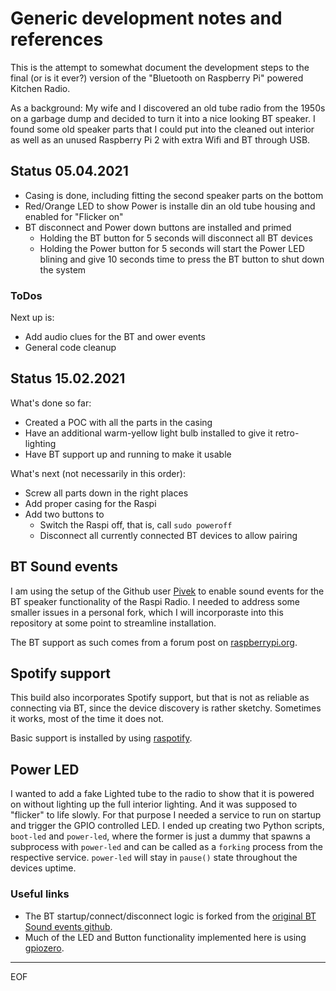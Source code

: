 # Generic development notes and references
This is the attempt to somewhat document the development steps to the final (or is it ever?) version of the "Bluetooth on Raspberry Pi" powered Kitchen Radio.

As a background: My wife and I discovered an old tube radio from the 1950s on a garbage dump and decided to turn it into a nice looking BT speaker. I found some old speaker parts that I could put into the cleaned out interior as well as an unused Raspberry Pi 2 with extra Wifi and BT through USB.

## Status 05.04.2021
- Casing is done, including fitting the second speaker parts on the bottom
- Red/Orange LED to show Power is installe din an old tube housing and enabled for "Flicker on"
- BT disconnect and Power down buttons are installed and primed
  - Holding the BT button for 5 seconds will disconnect all BT devices
  - Holding the Power button for 5 seconds will start the Power LED blining and give 10 seconds time to press the BT button to shut down the system

### ToDos
Next up is:
- Add audio clues for the BT and ower events
- General code cleanup

## Status 15.02.2021
What's done so far:
- Created a POC with all the parts in the casing
- Have an additional warm-yellow light bulb installed to give it retro-lighting
- Have BT support up and running to make it usable

What's next (not necessarily in this order):
- Screw all parts down in the right places
- Add proper casing for the Raspi
- Add two buttons to
    - Switch the Raspi off, that is, call `sudo poweroff`
    - Disconnect all currently connected BT devices to allow pairing

## BT Sound events
I am using the setup of the Github user [Pivek][1] to enable sound events for the BT speaker functionality of the Raspi Radio. I needed to address some smaller issues in a personal fork, which I will incorporaste into this repository at some point to streamline installation.

The BT support as such comes from a forum post on [raspberrypi.org][2]. 
## Spotify support
This build also incorporates Spotify support, but that is not as reliable as connecting via BT, since the device discovery is rather sketchy. Sometimes it works, most of the time it does not.

Basic support is installed by using [raspotify][3].

## Power LED
I wanted to add a fake Lighted tube to the radio to show that it is powered on without lighting up the full interior lighting. And it was supposed to "flicker" to life slowly. For that purpose I needed a service to run on startup and trigger the GPIO controlled LED. I ended up creating two Python scripts, `boot-led` and `power-led`, where the former is just a dummy that spawns a subprocess with `power-led` and can be called as a `forking` process from the respective service. `power-led` will stay in `pause()` state throughout the devices uptime.

### Useful links
- The BT startup/connect/disconnect logic is forked from the [original BT Sound events github](https://github.com/Pivek/bluetooth-sound-events).
- Much of the LED and Button functionality implemented here is using [gpiozero](https://gpiozero.readthedocs.io/en/stable/index.html).


---
EOF

[//]: # (All reference links should go below this line)

[1]: https://github.com/Pivek "Github user Pivek"
[2]: https://www.raspberrypi.org/forums/viewtopic.php?f=35&t=235519 "Yet another Raspi BT tutorial"
[3]: https://github.com/dtcooper/raspotify "Using a Rasspberry Pi as a Spotify sink"